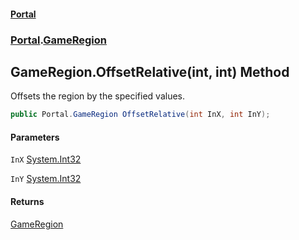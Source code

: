 #### [Portal](index.md 'index')
### [Portal](Portal.md 'Portal').[GameRegion](GameRegion.md 'Portal.GameRegion')

## GameRegion.OffsetRelative(int, int) Method

Offsets the region by the specified values.

```csharp
public Portal.GameRegion OffsetRelative(int InX, int InY);
```
#### Parameters

<a name='Portal.GameRegion.OffsetRelative(int,int).InX'></a>

`InX` [System.Int32](https://docs.microsoft.com/en-us/dotnet/api/System.Int32 'System.Int32')

<a name='Portal.GameRegion.OffsetRelative(int,int).InY'></a>

`InY` [System.Int32](https://docs.microsoft.com/en-us/dotnet/api/System.Int32 'System.Int32')

#### Returns
[GameRegion](GameRegion.md 'Portal.GameRegion')